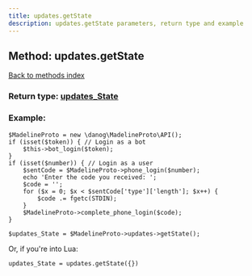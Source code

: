 ```yaml
---
title: updates.getState
description: updates.getState parameters, return type and example
---
```

## Method: updates.getState  
[Back to methods index](index.md)




### Return type: [updates\_State](../types/updates_State.md)

### Example:


```
$MadelineProto = new \danog\MadelineProto\API();
if (isset($token)) { // Login as a bot
    $this->bot_login($token);
}
if (isset($number)) { // Login as a user
    $sentCode = $MadelineProto->phone_login($number);
    echo 'Enter the code you received: ';
    $code = '';
    for ($x = 0; $x < $sentCode['type']['length']; $x++) {
        $code .= fgetc(STDIN);
    }
    $MadelineProto->complete_phone_login($code);
}

$updates_State = $MadelineProto->updates->getState();
```

Or, if you're into Lua:

```
updates_State = updates.getState({})
```

